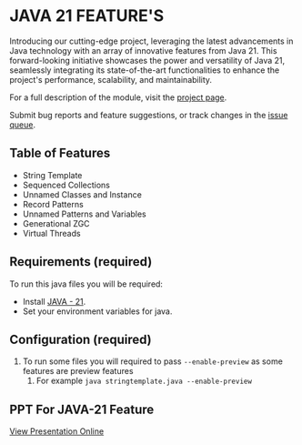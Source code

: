 # JAVA 21 FEATURE'S


Introducing our cutting-edge project, leveraging the latest advancements in Java technology with an array of innovative features from Java 21. This forward-looking initiative showcases the power and versatility of Java 21, seamlessly integrating its state-of-the-art functionalities to enhance the project's performance, scalability, and maintainability.

For a full description of the module, visit the
[project page](https://github.com/prince-116/JAVA21).

Submit bug reports and feature suggestions, or track changes in the
[issue queue](https://github.com/prince-116/JAVA21/issues).


## Table of Features

- String Template
- Sequenced Collections
- Unnamed Classes and Instance
- Record Patterns
- Unnamed Patterns and Variables
- Generational ZGC
- Virtual Threads


## Requirements (required)

To run this java files you will be required:

- Install [JAVA - 21](https://www.oracle.com/java/technologies/downloads/).
- Set your environment variables for java.


## Configuration (required)

1. To run some files you will required to pass ```--enable-preview``` as some features are preview features
   1. For example ```java stringtemplate.java --enable-preview```

## PPT For JAVA-21 Feature
[View Presentation Online](https://docs.google.com/presentation/d/e/1IykD1YR6-IOfPp-ZhwbyV5f--2D-Ihw7L2g4WaZLK5I)


